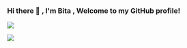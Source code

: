 ### Hi there 👋 , I'm Bita  , Welcome to my GitHub profile!




![](https://komarev.com/ghpvc/?username=DataCoder2020)



![](https://komarev.com/ghpvc/?username=DataCoder2020)


<!--
**DataCoder2020/DataCoder2020** is a ✨ _special_ ✨ repository because its `README.md` (this file) appears on your GitHub profile.

Here are some ideas to get you started:

- 🔭 I’m currently working on ...
- 🌱 I’m currently learning ...
- 👯 I’m looking to collaborate on ...
- 🤔 I’m looking for help with ...
- 💬 Ask me about ...
- 📫 How to reach me: ...
- 😄 Pronouns: ...
- ⚡ Fun fact: ...
-->
